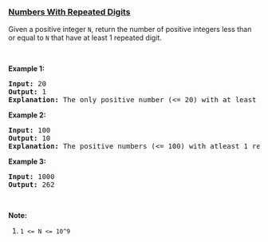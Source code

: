 ### [Numbers With Repeated Digits](https://leetcode.com/problems/numbers-with-repeated-digits)

<p>Given a positive integer <code>N</code>, return the number of positive integers less than or equal to <code>N</code> that have at least 1 repeated digit.</p>

<p>&nbsp;</p>

<div>
<p><strong>Example 1:</strong></p>

<pre>
<strong>Input: </strong><span id="example-input-1-1">20</span>
<strong>Output: </strong><span id="example-output-1">1</span>
<strong>Explanation: </strong>The only positive number (&lt;= 20) with at least 1 repeated digit is 11.
</pre>

<div>
<p><strong>Example 2:</strong></p>

<pre>
<strong>Input: </strong><span id="example-input-2-1">100</span>
<strong>Output: </strong><span id="example-output-2">10</span>
<strong>Explanation: </strong>The positive numbers (&lt;= 100) with atleast 1 repeated digit are 11, 22, 33, 44, 55, 66, 77, 88, 99, and 100.
</pre>

<div>
<p><strong>Example 3:</strong></p>

<pre>
<strong>Input: </strong><span id="example-input-3-1">1000</span>
<strong>Output: </strong><span id="example-output-3">262</span>
</pre>
</div>

<p>&nbsp;</p>

<p><strong><span>Note:</span></strong></p>

<ol>
	<li><code>1 &lt;= N &lt;= 10^9</code></li>
</ol>
</div>
</div>